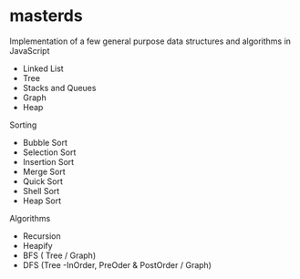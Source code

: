 # masterds
Implementation of a few general purpose data structures and algorithms in JavaScript
- Linked List
- Tree
- Stacks and Queues
- Graph
- Heap

Sorting
 - Bubble Sort
 - Selection Sort
 - Insertion Sort
 - Merge Sort
 - Quick Sort
 - Shell Sort
 - Heap Sort


Algorithms
- Recursion
- Heapify
- BFS ( Tree / Graph) 
- DFS (Tree -InOrder, PreOder & PostOrder / Graph)
